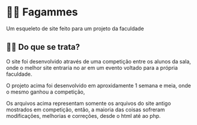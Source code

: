 # 👩‍💻 Fagammes
  Um esqueleto de site feito para um projeto da faculdade
 
 ## 🤷‍♂️ Do que se trata?
  O site foi desenvolvido através de uma competição entre os alunos da sala, onde o melhor site entraria no ar em um evento voltado para a própria faculdade.
  <br>
  
  O projeto acima foi desenvolvido em aproxidamente 1 semana e meia, onde o mesmo ganhou a competição,
  <br>
  
  Os arquivos acima representam somente os arquivos do site antigo mostrados em competição, então, a maioria das coisas sofreram modificações, melhorias e correções,
  desde o html até ao php. <br>
  
